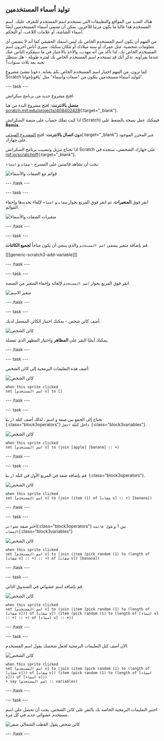 ## توليد أسماء المستخدمين

هناك العديد من المواقع والتطبيقات التي تستخدم اسم المستخدم للتعرف عليك. اسم المستخدم هذا غالبا ما يكون مرئيا للآخرين. يمكن أن تسمى أسماء المستخدمين أيضًا أسماء الشاشة، أو علامات اللاعب، أو التحكم.

من المهم أن يكون اسم المستخدم الخاص بك ليس اسمك الحقيقي كما أنه لا يتضمن أي معلومات شخصية. مثل عمرك أو سنة ميلادك أو مكان سكنك. سيرى أناس آخرون اسم المستخدم الخاص بك، لذا تأكد من أنه مهذب، والاخذ بالاعتبار في ما سيفكره الناس عنك عندما يقرأونه. تذكر أنك قد تستخدم اسم المستخدم الخاص بك لفترة طويلة - هل ستظل تحبه بعد ثلاث سنوات؟

كما ترون، من المهم اختيار اسم المستخدم الخاص بكم بعناية. دعونا ننشئ مشروع Scratch لتوليد أسماء مستخدمين يتكون من "صفات واسماء" مثل 'ياقوتإجوانا'.

--- task ---

افتح مشروع جديد من برنامج سكراتش.

**متصل بالانترنت**: افتح مشروع البدء من هنا [scratch.mit.edu/projects/408402428](https://scratch.mit.edu/projects/408402428){:target="_blank"}.

اذا كنت تملك حساب على منصة السكراتش (Scratch) فيمكنك عمل نسخة بالضغط على **Remix**.

**دون اتصال بالانترنت**: افتح [المشروع المبدئي](https://rpf.io/p/ar-SA/username-generator-go){:target="_blank"} عبر المحرر الموجود على جهازك.

اذا تحتاج تنزيل وتنصيب برنامج السكراتش Scratch على جهازك الشخصي، ستجده في [rpf.io/scratchoff](https://rpf.io/scratchoff){:target="_blank"}.

يجب أن تشاهد قائمتين على المسرح - `صفات` و `اسماء`:

![قوائم مع الصفات والأسماء](images/usernames-lists.png)

--- /task ---

--- task ---

انقر فوق **المتغيرات**، ثم انقر فوق المربع بجوار `صفات` و `اسماء` لإلغاء تحديدها وإخفاء القوائم.

![متغيرات الصفات والأسماء](images/usernames-hide.png)

--- /task ---

--- task ---

قم بإضافة متغير يسمى `اسم المستخدم` والذي ينبغي أن يكون متاحاً **لجميع الكائنات**.

[[[generic-scratch3-add-variable]]]

--- /task ---

--- task ---

انقر فوق المربع بجوار `اسم المستخدم` لإلغائه وإخفاء المتغير من المنصة.

![متغير الاسم](images/usernames-hide-variable.png)

--- /task ---

--- task ---

أضف كائن شخص - يمكنك اختيار الكائن المفضل لديك.

![كائن الشخص](images/usernames-person.png)

يمكنك أيضًا النقر على **المظاهر** واختيار المظهر الذي تفضله.

--- /task ---

--- task ---

أضف هذه التعليمات البرمجية إلى كائن الشخص:

![كائن الشخص](images/person-sprite.png)

```blocks3
when this sprite clicked
set [اسم المستخدم v] to []
```

--- /task ---

--- task ---

تحتاج إلى الجمع بين صفة و اسم ، لذلك أضف كتلة `اربط `{:class="block3operators"} داخل كتلة `اجعل `{:class="block3variables"}.

![كائن الشخص](images/person-sprite.png)

```blocks3
when this sprite clicked
set [اسم المستخدم v] to (join [apple] [banana] :: +)
```

--- /task ---

--- task ---

قم بإضافة صفة في المربع الأول في كتلة `اربط `{:class="block3operators"}.

![كائن الشخص](images/person-sprite.png)

```blocks3
when this sprite clicked
set [اسم المستخدم v] to (join (item (1) of [صفات v] :: +) [banana])
```

--- /task ---

--- task ---

اختر صفة `عشوائي`{:class="block3operators"} بين 1 و `طول قائمة الصفات`{:class="block3variables"}

![كائن الشخص](images/person-sprite.png)

```blocks3
when this sprite clicked
set [اسم المستخدم v] to (join (item (pick random (1) to (length of [صفات v] :: +) :: +) of [صفات v]) [banana])
```

--- /task ---

--- task ---

قم بإضافة اسم عشوائي في الصندوق الثاني.

![كائن الشخص](images/person-sprite.png)

```blocks3
when this sprite clicked
set [اسم المستخدم v] to (join (item (pick random (1) to (length of [صفات v])) of [صفات v]) (item (pick random (1) to (length of [اسماء v] :: +) :: +) of [اسماء v] :: +))
```

--- /task ---

--- task ---

الآن أضف كتل التعليمات البرمجية لجعل شخصك يقول اسم المستخدم.

![كائن الشخص](images/person-sprite.png)

```blocks3
when this sprite clicked
set [اسم المستخدم v] to (join (item (pick random (1) to (length of [صفات v])) of [صفات v]) (item (pick random (1) to (length of [اسماء v])) of [اسماء v]))
+ say (اسم المستخدم :: variables)
```

--- /task ---

--- task ---

اختبر التعليمات البرمجية الخاصة بك بالنقر على كائن الشخص. يجب أن تحصل على اسم مستخدم عشوائي جديد في كل مرة.

![كائن شخص يقول القطب الشمالي صقر](images/usernames-click.png)

--- /task ---
